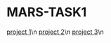 # MARS-TASK1
[project 1](https://www.tinkercad.com/things/lXAuv7oSQhz)\n
[project 2](https://www.tinkercad.com/things/lXAuv7oSQhz)\n
[project 3](https://www.tinkercad.com/things/3SVxcET99Fy)\n
